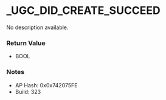 # _UGC_DID_CREATE_SUCCEED

No description available.

### Return Value
* BOOL

### Notes
* AP Hash: 0x0x742075FE
* Build: 323

